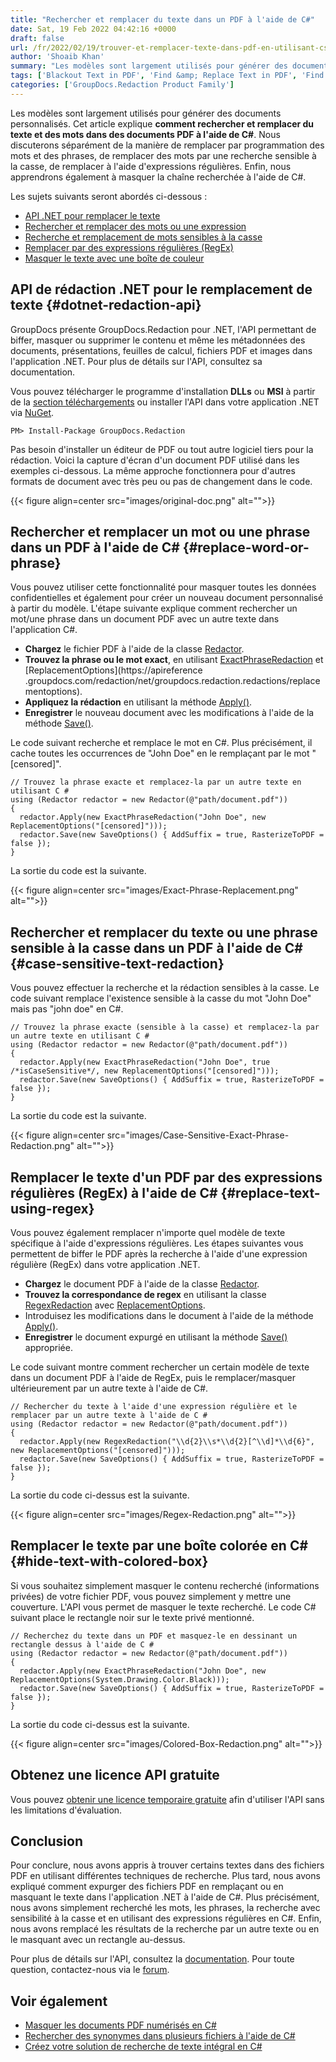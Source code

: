 ```yaml
---
title: "Rechercher et remplacer du texte dans un PDF à l'aide de C#"
date: Sat, 19 Feb 2022 04:42:16 +0000
draft: false
url: /fr/2022/02/19/trouver-et-remplacer-texte-dans-pdf-en-utilisant-csharp/
author: 'Shoaib Khan'
summary: "Les modèles sont largement utilisés pour générer des documents personnalisés. Cet article explique **comment rechercher et remplacer du texte et des mots dans des documents PDF à l'aide de C#**. Nous discuterons séparément de la manière de remplacer par programmation des mots et des phrases, de remplacer des mots par une recherche sensible à la casse, de remplacer à l'aide d'expressions régulières. Enfin, nous apprendrons également à masquer la chaîne recherchée à l'aide de C#."
tags: ['Blackout Text in PDF', 'Find &amp; Replace Text in PDF', 'Find Text in PDF', 'Hide Text in PDF', 'Redact PDF files']
categories: ['GroupDocs.Redaction Product Family']
---
```


Les modèles sont largement utilisés pour générer des documents personnalisés. Cet article explique **comment rechercher et remplacer du texte et des mots dans des documents PDF à l'aide de C#**. Nous discuterons séparément de la manière de remplacer par programmation des mots et des phrases, de remplacer des mots par une recherche sensible à la casse, de remplacer à l'aide d'expressions régulières. Enfin, nous apprendrons également à masquer la chaîne recherchée à l'aide de C#.

Les sujets suivants seront abordés ci-dessous :

* [API .NET pour remplacer le texte](#dotnet-redaction-api)
* [Rechercher et remplacer des mots ou une expression](#replace-word-or-phrase)
* [Recherche et remplacement de mots sensibles à la casse](#case-sensitive-text-redaction)
* [Remplacer par des expressions régulières (RegEx)](#replace-text-using-regex)
* [Masquer le texte avec une boîte de couleur](#hide-text-with-colored-box)

## API de rédaction .NET pour le remplacement de texte {#dotnet-redaction-api}

GroupDocs présente GroupDocs.Redaction pour .NET, l'API permettant de biffer, masquer ou supprimer le contenu et même les métadonnées des documents, présentations, feuilles de calcul, fichiers PDF et images dans l'application .NET. Pour plus de détails sur l'API, consultez sa documentation.

Vous pouvez télécharger le programme d'installation **DLLs** ou **MSI** à partir de la [section téléchargements](https://downloads.groupdocs.com/redaction) ou installer l'API dans votre application .NET via [NuGet](https://www.nuget.org/packages/groupdocs.redaction).

```
PM> Install-Package GroupDocs.Redaction
```

Pas besoin d'installer un éditeur de PDF ou tout autre logiciel tiers pour la rédaction. Voici la capture d'écran d'un document PDF utilisé dans les exemples ci-dessous. La même approche fonctionnera pour d'autres formats de document avec très peu ou pas de changement dans le code.



{{< figure align=center src="images/original-doc.png" alt="">}}


## Rechercher et remplacer un mot ou une phrase dans un PDF à l'aide de C# {#replace-word-or-phrase}

Vous pouvez utiliser cette fonctionnalité pour masquer toutes les données confidentielles et également pour créer un nouveau document personnalisé à partir du modèle. L'étape suivante explique comment rechercher un mot/une phrase dans un document PDF avec un autre texte dans l'application C#.

* **Chargez** le fichier PDF à l'aide de la classe [Redactor](https://apireference.groupdocs.com/redaction/net/groupdocs.redaction/redactor).
* **Trouvez la phrase ou le mot exact**, en utilisant [ExactPhraseRedaction](https://apireference.groupdocs.com/redaction/net/groupdocs.redaction.redactions/exactphraseredaction) et [ReplacementOptions](https://apireference .groupdocs.com/redaction/net/groupdocs.redaction.redactions/replacementoptions).
* **Appliquez la rédaction** en utilisant la méthode [Apply()](https://apireference.groupdocs.com/redaction/net/groupdocs.redaction/redactor/methods/apply/index).
* **Enregistrer** le nouveau document avec les modifications à l'aide de la méthode [Save()](https://apireference.groupdocs.com/redaction/net/groupdocs.redaction/redactor/methods/save/index).

Le code suivant recherche et remplace le mot en C#. Plus précisément, il cache toutes les occurrences de "John Doe" en le remplaçant par le mot "\[censored\]".

```
// Trouvez la phrase exacte et remplacez-la par un autre texte en utilisant C #
using (Redactor redactor = new Redactor(@"path/document.pdf"))
{
  redactor.Apply(new ExactPhraseRedaction("John Doe", new ReplacementOptions("[censored]")));
  redactor.Save(new SaveOptions() { AddSuffix = true, RasterizeToPDF = false });
}
```

La sortie du code est la suivante.



{{< figure align=center src="images/Exact-Phrase-Replacement.png" alt="">}}


## Rechercher et remplacer du texte ou une phrase sensible à la casse dans un PDF à l'aide de C# {#case-sensitive-text-redaction}

Vous pouvez effectuer la recherche et la rédaction sensibles à la casse. Le code suivant remplace l'existence sensible à la casse du mot "John Doe" mais pas "john doe" en C#.

```
// Trouvez la phrase exacte (sensible à la casse) et remplacez-la par un autre texte en utilisant C #
using (Redactor redactor = new Redactor(@"path/document.pdf"))
{
  redactor.Apply(new ExactPhraseRedaction("John Doe", true /*isCaseSensitive*/, new ReplacementOptions("[censored]")));
  redactor.Save(new SaveOptions() { AddSuffix = true, RasterizeToPDF = false });
}
```

La sortie du code est la suivante.



{{< figure align=center src="images/Case-Sensitive-Exact-Phrase-Redaction.png" alt="">}}


## Remplacer le texte d'un PDF par des expressions régulières (RegEx) à l'aide de C# {#replace-text-using-regex}

Vous pouvez également remplacer n'importe quel modèle de texte spécifique à l'aide d'expressions régulières. Les étapes suivantes vous permettent de biffer le PDF après la recherche à l'aide d'une expression régulière (RegEx) dans votre application .NET.

* **Chargez** le document PDF à l'aide de la classe [Redactor](https://apireference.groupdocs.com/redaction/net/groupdocs.redaction/redactor).
* **Trouvez la correspondance de regex** en utilisant la classe [RegexRedaction](https://apireference.groupdocs.com/redaction/net/groupdocs.redaction.redactions/regexredaction) avec [ReplacementOptions](https://apireference.groupdocs.com/redaction/net/groupdocs.redaction.redactions/replacementoptions).
* Introduisez les modifications dans le document à l'aide de la méthode [Apply()](https://apireference.groupdocs.com/redaction/net/groupdocs.redaction/redactor/methods/apply/index).
* **Enregistrer** le document expurgé en utilisant la méthode [Save()](https://apireference.groupdocs.com/redaction/net/groupdocs.redaction/redactor/methods/save/index) appropriée.

Le code suivant montre comment rechercher un certain modèle de texte dans un document PDF à l'aide de RegEx, puis le remplacer/masquer ultérieurement par un autre texte à l'aide de C#.

```
// Rechercher du texte à l'aide d'une expression régulière et le remplacer par un autre texte à l'aide de C #
using (Redactor redactor = new Redactor(@"path/document.pdf"))
{
  redactor.Apply(new RegexRedaction("\\d{2}\\s*\\d{2}[^\\d]*\\d{6}", new ReplacementOptions("[censored]")));
  redactor.Save(new SaveOptions() { AddSuffix = true, RasterizeToPDF = false });
}
```

La sortie du code ci-dessus est la suivante.



{{< figure align=center src="images/Regex-Redaction.png" alt="">}}


## Remplacer le texte par une boîte colorée en C# {#hide-text-with-colored-box}

Si vous souhaitez simplement masquer le contenu recherché (informations privées) de votre fichier PDF, vous pouvez simplement y mettre une couverture. L'API vous permet de masquer le texte recherché. Le code C# suivant place le rectangle noir sur le texte privé mentionné.

```
// Recherchez du texte dans un PDF et masquez-le en dessinant un rectangle dessus à l'aide de C #
using (Redactor redactor = new Redactor(@"path/document.pdf"))
{
  redactor.Apply(new ExactPhraseRedaction("John Doe", new ReplacementOptions(System.Drawing.Color.Black)));
  redactor.Save(new SaveOptions() { AddSuffix = true, RasterizeToPDF = false });
}
```

La sortie du code ci-dessus est la suivante.



{{< figure align=center src="images/Colored-Box-Redaction.png" alt="">}}


## Obtenez une licence API gratuite

Vous pouvez [obtenir une licence temporaire gratuite](https://purchase.groupdocs.com/temporary-license) afin d'utiliser l'API sans les limitations d'évaluation.

## Conclusion

Pour conclure, nous avons appris à trouver certains textes dans des fichiers PDF en utilisant différentes techniques de recherche. Plus tard, nous avons expliqué comment expurger des fichiers PDF en remplaçant ou en masquant le texte dans l'application .NET à l'aide de C#. Plus précisément, nous avons simplement recherché les mots, les phrases, la recherche avec sensibilité à la casse et en utilisant des expressions régulières en C#. Enfin, nous avons remplacé les résultats de la recherche par un autre texte ou en le masquant avec un rectangle au-dessus.

Pour plus de détails sur l'API, consultez la [documentation](https://docs.groupdocs.com/redaction). Pour toute question, contactez-nous via le [forum](https://forum.groupdocs.com/).

## Voir également

* [Masquer les documents PDF numérisés en C#](https://blog.groupdocs.com/2021/09/25/redact-text-and-scanned-images-using-csharp/)
* [Rechercher des synonymes dans plusieurs fichiers à l'aide de C#](https://blog.groupdocs.com/2021/09/17/find-synonyms-in-multiple-files-using-csharp/)
* [Créez votre solution de recherche de texte intégral en C#](https://blog.groupdocs.com/2021/06/03/build-your-full-text-search-solution-in-csharp/)





